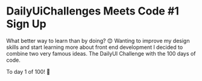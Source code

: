 # DailyUiChallenges Meets Code #1 Sign Up 
What better way to learn than by doing? 😊 Wanting to improve my design skills and start learning more about front end development I decided to combine two very famous ideas. The DailyUI Challenge with the 100 days of code. 

To day 1 of 100! 🚀

